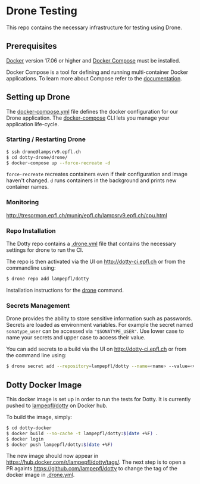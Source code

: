Drone Testing
===================

This repo contains the necessary infrastructure for testing using Drone.

Prerequisites
-------------
[Docker](https://docs.docker.com/engine/installation/) version 17.06 or higher and
[Docker Compose](https://docs.docker.com/compose/install/) must be installed.

Docker Compose is a tool for defining and running multi-container Docker applications.
To learn more about Compose refer to the [documentation](https://docs.docker.com/compose/).

Setting up Drone
----------------

The [docker-compose.yml](drone/docker-compose.yml) file defines the docker configuration for our Drone application. The
[docker-compose](https://docs.docker.com/compose/reference/overview/) CLI lets you manage your
application life-cycle.

### Starting / Restarting Drone ###

```bash
$ ssh drone@lampsrv9.epfl.ch
$ cd dotty-drone/drone/
$ docker-compose up --force-recreate -d
```

`force-recreate` recreates containers even if their configuration and image haven't changed.
`d` runs containers in the background and prints new container names.

### Monitoring ###
http://tresormon.epfl.ch/munin/epfl.ch/lampsrv9.epfl.ch/cpu.html

### Repo Installation ###
The Dotty repo contains a
[.drone.yml](https://github.com/lampepfl/dotty/blob/master/.drone.yml) file
that contains the necessary settings for drone to run the CI.

The repo is then activated via the UI on http://dotty-ci.epfl.ch or from the
commandline using:

```bash
$ drone repo add lampepfl/dotty
```

Installation instructions for the
[drone](http://readme.drone.io/usage/getting-started-cli/) command.

### Secrets Management ###
Drone provides the ability to store sensitive information such as passwords.
Secrets are loaded as environment variables. For example the secret named `sonatype_user` can be
accessed via `"$SONATYPE_USER"`. Use lower case to name your secrets and upper case to access their
value.

You can add secrets to a build via the UI on http://dotty-ci.epfl.ch or
from the command line using:

```bash
$ drone secret add --repository=lampepfl/dotty --name=<name> --value=<value>
```

Dotty Docker Image
------------------
This docker image is set up in order to run the tests for Dotty. It is
currently pushed to [lampepfl/dotty](https://hub.docker.com/r/lampepfl/dotty/)
on Docker hub.

To build the image, simply:

```bash
$ cd dotty-docker
$ docker build --no-cache -t lampepfl/dotty:$(date +%F) .
$ docker login
$ docker push lampepfl/dotty:$(date +%F)
```

The new image should now appear in <https://hub.docker.com/r/lampepfl/dotty/tags/>.
The next step is to open a PR againts <https://github.com/lampepfl/dotty> to change the tag of
the docker image in [.drone.yml](https://github.com/lampepfl/dotty/blob/master/.drone.yml).
